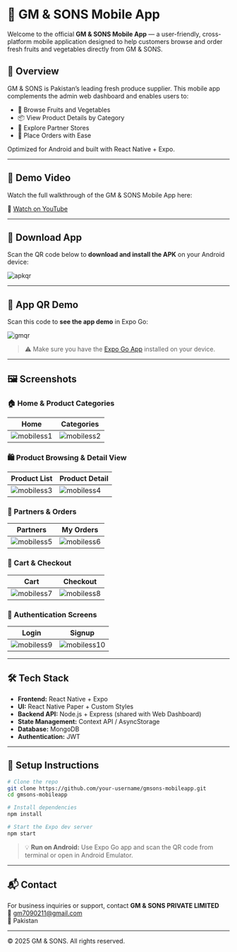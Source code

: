
# 📱 GM & SONS Mobile App

Welcome to the official **GM & SONS Mobile App** — a user-friendly, cross-platform mobile application designed to help customers browse and order fresh fruits and vegetables directly from GM & SONS.

## 🚀 Overview

GM & SONS is Pakistan’s leading fresh produce supplier. This mobile app complements the admin web dashboard and enables users to:

- 🛒 Browse Fruits and Vegetables
- 📦 View Product Details by Category
- 🤝 Explore Partner Stores
- 📱 Place Orders with Ease

Optimized for Android and built with React Native + Expo.

---

## 🎥 Demo Video

Watch the full walkthrough of the GM & SONS Mobile App here:

🔗 [Watch on YouTube](https://youtube.com/shorts/CtViVGoRYuw?feature=share)

---

## 📲 Download App

Scan the QR code below to **download and install the APK** on your Android device:

![apkqr](apkqr.png)

---

## 📱 App QR Demo

Scan this code to **see the app demo** in Expo Go:

![gmqr](gmqr.png)

> ⚠️ Make sure you have the [Expo Go App](https://expo.dev/client) installed on your device.

---

## 🖼️ Screenshots

### 🏠 Home & Product Categories

| Home | Categories |
|------|------------|
| ![mobiless1](mobiless2.png) | ![mobiless2](mobiless9.png) |

### 🛍️ Product Browsing & Detail View

| Product List | Product Detail |
|--------------|----------------|
| ![mobiless3](mobiless3.png) | ![mobiless4](mobiless4.png) |

### 👤 Partners & Orders

| Partners | My Orders |
|----------|-----------|
| ![mobiless5](mobiless5.png) | ![mobiless6](mobiless6.png) |

### 🧾 Cart & Checkout

| Cart | Checkout |
|------|----------|
| ![mobiless7](mobiless7.png) | ![mobiless8](mobiless8.png) |

### 🔐 Authentication Screens

| Login | Signup |
|--------|--------|
| ![mobiless9](mobiless1.png) | ![mobiless10](mobiless10.png) |

---

## 🛠️ Tech Stack

- **Frontend:** React Native + Expo
- **UI:** React Native Paper + Custom Styles
- **Backend API:** Node.js + Express (shared with Web Dashboard)
- **State Management:** Context API / AsyncStorage
- **Database:** MongoDB
- **Authentication:** JWT

---

## 📁 Setup Instructions

```bash
# Clone the repo
git clone https://github.com/your-username/gmsons-mobileapp.git
cd gmsons-mobileapp

# Install dependencies
npm install

# Start the Expo dev server
npm start
```

> 💡 **Run on Android:** Use Expo Go app and scan the QR code from terminal or open in Android Emulator.

---

## 📬 Contact

For business inquiries or support, contact **GM & SONS PRIVATE LIMITED**  
📧 gm7090211@gmail.com  
📍 Pakistan

---

© 2025 GM & SONS. All rights reserved.
